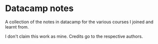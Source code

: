 # Datacamp notes

A collection of the notes in datacamp for the various courses I joined and learnt from.

I don't claim this work as mine. Credits go to the respective authors.

